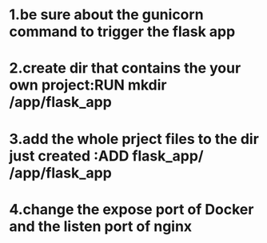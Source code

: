 
1.be sure about the gunicorn command to trigger the flask app
====
2.create dir that contains the your own project:RUN mkdir /app/flask_app
====
3.add the whole prject files to the dir just created :ADD flask_app/ /app/flask_app
====
4.change the expose port of Docker and the listen port of nginx
====
